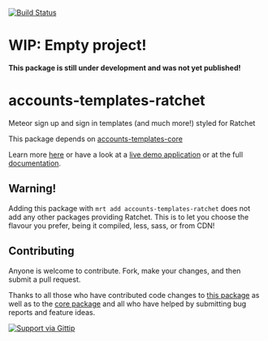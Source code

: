 [![Build Status](https://travis-ci.org/splendido/accounts-templates-ratchet.svg?branch=master)](https://travis-ci.org/splendido/accounts-templates-ratchet)

WIP: Empty project!
===================
**This package is still under development and was not yet published!**

accounts-templates-ratchet
==========================

Meteor sign up and sign in templates (and much more!) styled for Ratchet

This package depends on [accounts-templates-core](https://atmospherejs.com/package/accounts-templates-core)

Learn more [here](http://accounts-templates.meteor.com) or have a look at a [live demo application](http://accounts-templates-ratchet.meteor.com)  or at the full [documentation](https://github.com/splendido/accounts-templates-core).


## Warning!

Adding this package with `mrt add accounts-templates-ratchet` does not add any other packages providing Ratchet. This is to let you choose the flavour you prefer, being it compiled, less, sass, or from CDN!


## Contributing

Anyone is welcome to contribute. Fork, make your changes, and then submit a pull request.

Thanks to all those who have contributed code changes to [this package](https://github.com/splendido/accounts-templates-ratchet/graphs/contributors) as well as to the [core package](https://github.com/splendido/accounts-templates-core/graphs/contributors) and all who have helped by submitting bug reports and feature ideas.

[![Support via Gittip](https://rawgithub.com/twolfson/gittip-badge/0.2.0/dist/gittip.png)](https://www.gittip.com/splendido/)
